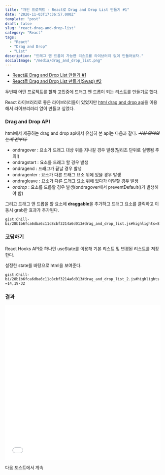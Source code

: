 ```yaml
---
title: "개인 프로젝트 - React로 Drag and Drop List 만들기 #1"
date: "2020-11-03T17:36:57.000Z"
template: "post"
draft: false
slug: "react-drag-and-drop-list"
category: "React"
tags:
  - "React"
  - "Drag and Drop"
  - "List"
description: "드래그 앤 드롭이 가능한 리스트를 라이브러리 없이 만들어보자."
socialImage: "/media/drag_and_drop_list.png"
---
```


- [React로 Drag and Drop List 만들기 #1](/posts/react-drag-and-drop-list)
- [React로 Drag and Drop List 만들기(Swap) #2](/posts/react-drag-and-drop-list-2)

두번째 어떤 프로젝트를 할까 고민중에 드래그 앤 드롭이 되는 리스트를 만들기로 했다.

React 라이브러리로 좋은 라이브러리들이 있었지만 [html drag and drop api](https://developer.mozilla.org/ko/docs/Web/API/HTML_%EB%93%9C%EB%9E%98%EA%B7%B8_%EC%95%A4_%EB%93%9C%EB%A1%AD_API)을 이용해서 라이브리러리 없이 만들고 싶었다.

### Drag and Drop API
html에서 제공하는 drag and drop api에서 유심히 본 api는 다음과 같다. <del>*사실 밑에있는게 전부다.*</del>

- ondragover : 요소가 드래그 대상 위를 지나갈 경우 발생(밀리초 단위로 실행됨 주의!)
- ondragstart : 요소를 드래그 할 경우 발생
- ondragend : 드래그가 끝날 경우 발생
- ondragenter : 요소가 다른 드래그 요소 위에 있을 경우 발생
- ondragleave : 요소가 다른 드래그 요소 위에 있다가 이탈할 경우 발생
- *ondrop* : 요소를 드롭할 경우 발생(ondragover에서 preventDefault()가 발생해야 함)

그리고 드래그 앤 드롭을 할 요소에 **draggable**을 추가하고 드래그 요소를 클릭하고 이동시 grab한 효과가 추가된다.

`gist:Chill-bi/28b1b6fca6dba6c11c8cbf3214a6d013#drag_and_drop_list.js#highlights=8`

### 코딩하기
React Hooks API중 하나인 useState를 이용해 기본 리스트 및 변경된 리스트를 저장한다.

설정한 state를 바탕으로 html을 보여준다.

`gist:Chill-bi/28b1b6fca6dba6c11c8cbf3214a6d013#drag_and_drop_list_2.js#highlights=14,19-32`


### 결과
<iframe width="100%" height="500" style="display:block" src="//jsfiddle.net/Chill_bi/p38t9ed4/93/embedded/js,result/dark/" allowfullscreen="allowfullscreen" allowpaymentrequest frameborder="0"></iframe>


다음 포스트에서 계속